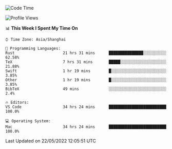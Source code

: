 <!--START_SECTION:waka-->
![Code Time](http://img.shields.io/badge/Code%20Time-1%2C347%20hrs%2019%20mins-blue)

![Profile Views](http://img.shields.io/badge/Profile%20Views-150-blue)

📊 **This Week I Spent My Time On** 

```text
⌚︎ Time Zone: Asia/Shanghai

💬 Programming Languages: 
Rust                     21 hrs 31 mins      ███████████████░░░░░░░░░░   62.58% 
TeX                      7 hrs 31 mins       █████░░░░░░░░░░░░░░░░░░░░   21.88% 
Swift                    1 hr 19 mins        █░░░░░░░░░░░░░░░░░░░░░░░░   3.85% 
Other                    1 hr 19 mins        █░░░░░░░░░░░░░░░░░░░░░░░░   3.85% 
BibTeX                   49 mins             ░░░░░░░░░░░░░░░░░░░░░░░░░   2.4%

🔥 Editors: 
VS Code                  34 hrs 24 mins      █████████████████████████   100.0%

💻 Operating System: 
Mac                      34 hrs 24 mins      █████████████████████████   100.0%

```


 Last Updated on 22/05/2022 12:05:51 UTC
<!--END_SECTION:waka-->
